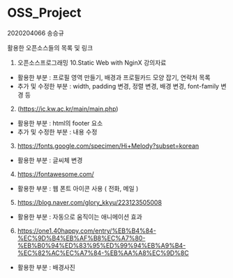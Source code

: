 # OSS_Project

2020204066 송승규

활용한 오픈소스들의 목록 및 링크

1. 오픈소스프로그래밍 10.Static Web with NginX 강의자료

- 활용한 부분 : 프로필 영역 만들기, 배경과 프로필카드 모양 잡기, 연락처 목록
- 추가 및 수정한 부분 : width, padding 변경, 정렬 변경, 배경 변경, font-family 변경 등

2. (https://ic.kw.ac.kr/main/main.php)

- 활용한 부분 : html의 footer 요소
- 추가 및 수정한 부분 : 내용 수정

3. https://fonts.google.com/specimen/Hi+Melody?subset=korean

- 활용한 부분 : 글씨체 변경

4. https://fontawesome.com/

- 활용한 부분 : 웹 폰트 아이콘 사용 ( 전화, 메일 )

5. https://blog.naver.com/glory_kkyu/223123505008

- 활용한 부분 : 자동으로 움직이는 애니메이션 효과

6. https://one1.40happy.com/entry/%EB%B4%84-%EC%9D%B4%EB%AF%B8%EC%A7%80-%EB%B0%94%ED%83%95%ED%99%94%EB%A9%B4-%EC%82%AC%EC%A7%84-%EB%AA%A8%EC%9D%8C

- 활용한 부분 : 배경사진
